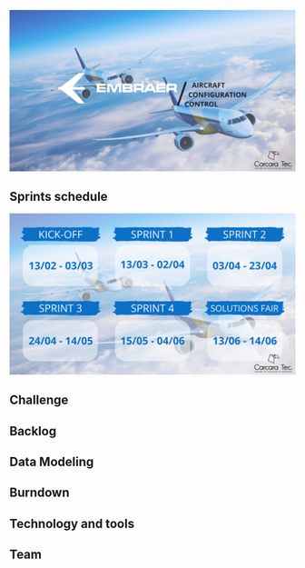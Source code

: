 ![slide1](https://github.com/CarcaraTec/Embraer/blob/0bb3e713171db4ab27c0d4245d3d740156a9de88/Documents/AIRCRAFT%20CONFIGURATION%20CONTROL.png)

## Sprints schedule
![slide2](https://github.com/CarcaraTec/Embraer/blob/14387268bbdea089aeec3be41cc1a5fa27fd6d54/Documents/Schudle.png)

## Challenge

## Backlog

## Data Modeling

## Burndown

## Technology and tools

## Team


